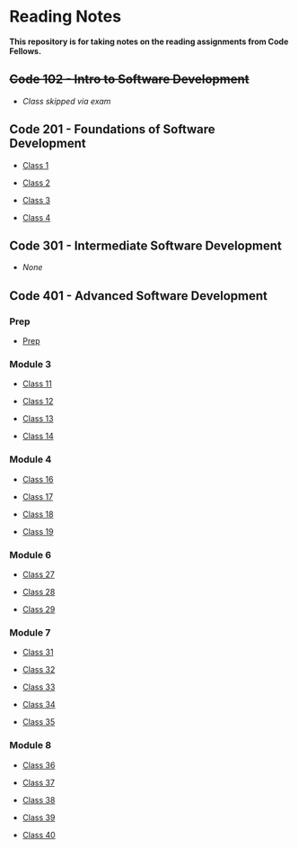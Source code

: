 # Reading Notes

**This repository is for taking notes on the reading assignments from Code Fellows.**

## ~~Code 102 - Intro to Software Development~~

- *Class skipped via exam*

## Code 201 - Foundations of Software Development

- [Class 1](./201/class-01.md)

- [Class 2](./201/class-02.md)

- [Class 3](./201/class-03.md)

- [Class 4](./201/class-04.md)

## Code 301 - Intermediate Software Development

- *None*

## Code 401 - Advanced Software Development

### Prep

- [Prep](./401/module-0-prep/class-00-prep.md)

### Module 3

- [Class 11](./401/module-3/class-11.md)

- [Class 12](./401/module-3/class-12.md)

- [Class 13](./401/module-3/class-13.md)

- [Class 14](./401/module-3/class-14.md)

### Module 4

- [Class 16](./401/module-4/class-16.md)

- [Class 17](./401/module-4/class-17.md)

- [Class 18](./401/module-4/class-18.md)

- [Class 19](./401/module-4/class-19.md)

### Module 6

- [Class 27](./401/module-6/class-27.md)

- [Class 28](./401/module-6/class-28.md)

- [Class 29](./401/module-6/class-29.md)

### Module 7

- [Class 31](./401/module-7/class-31.md)

- [Class 32](./401/module-7/class-32.md)

- [Class 33](./401/module-7/class-33.md)

- [Class 34](./401/module-7/class-34.md)

- [Class 35](./401/module-7/class-35.md)

### Module 8

- [Class 36](./401/module-8/class-36.md)

- [Class 37](./401/module-8/class-37.md)

- [Class 38](./401/module-8/class-38.md)

- [Class 39](./401/module-8/class-39.md)

- [Class 40](./401/module-8/class-40.md)